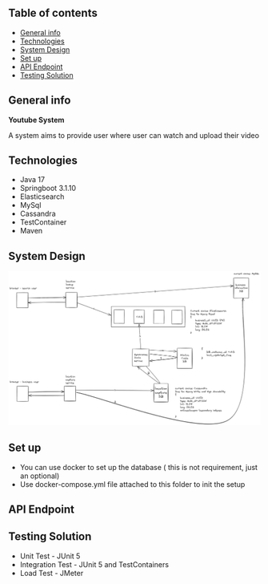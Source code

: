 ## Table of contents
* [General info](#general-info)
* [Technologies](#technologies)
* [System Design](#system-design)
* [Set up](#set-up)
* [API Endpoint](#api-endpoint)
* [Testing Solution](#testing-solution)

## General info
**Youtube System**

A system aims to provide user where user can watch and upload their video

## Technologies
* Java 17
* Springboot 3.1.10
* Elasticsearch
* MySql
* Cassandra
* TestContainer
* Maven

## System Design
![System Design](https://github.com/trungdq2295/system-design/blob/main/proximity-system/proximity.png)

## Set up
* You can use docker to set up the database ( this is not requirement, just an optional)
* Use docker-compose.yml file attached to this folder to init the setup

## API Endpoint


## Testing Solution
* Unit Test - JUnit 5
* Integration Test - JUnit 5 and TestContainers
* Load Test - JMeter



